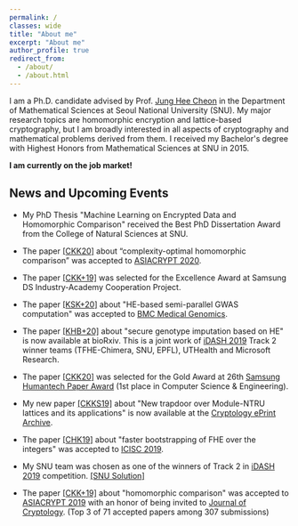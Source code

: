 ```yaml
---
permalink: /
classes: wide
title: "About me"
excerpt: "About me"
author_profile: true
redirect_from: 
  - /about/
  - /about.html
---
```


I am a Ph.D. candidate advised by Prof. [Jung Hee Cheon](http://www.math.snu.ac.kr/~jhcheon/xe2/) in the Department of Mathematical Sciences at Seoul National University (SNU).
My major research topics are homomorphic encryption and lattice-based cryptography, but I am broadly interested in all aspects of cryptography and mathematical problems derived from them. 
I received my Bachelor's degree with Highest Honors from Mathematical Sciences at SNU in 2015.

**I am currently on the job market!**


## News and Upcoming Events

- My PhD Thesis "Machine Learning on Encrypted Data and Homomorphic Comparison" received the Best PhD Dissertation Award from the College of Natural Sciences at SNU.

- The paper [[CKK20]](https://eprint.iacr.org/2019/1234.pdf) about “complexity-optimal homomorphic comparison” was accepted to [ASIACRYPT 2020](https://asiacrypt.iacr.org/2020/).

- The paper [[CKK+19]](https://eprint.iacr.org/2019/417.pdf) was selected for the Excellence Award at Samsung DS Industry-Academy Cooperation Project.

- The paper [[KSK+20]](https://bmcmedgenomics.biomedcentral.com/articles/10.1186/s12920-020-0722-1#citeas) about "HE-based semi-parallel GWAS computation" was accepted to [BMC Medical Genomics](https://bmcmedgenomics.biomedcentral.com/).

- The paper [[KHB+20]](https://www.biorxiv.org/content/10.1101/2020.07.02.183459v2.full.pdf) about "secure genotype imputation based on HE" is now available at bioRxiv. This is a joint work of [iDASH 2019](http://www.humangenomeprivacy.org/2019/) Track 2 winner teams (TFHE-Chimera, SNU, EPFL), UTHealth and Microsoft Research.

- The paper [[CKK20]](https://eprint.iacr.org/2019/1234.pdf) was selected for the Gold Award at 26th [Samsung Humantech Paper Award](https://humantech.samsung.com/) (1st place in Computer Science & Engineering).

- My new paper [[CKKS19]](https://eprint.iacr.org/2019/1468.pdf) about "New trapdoor over Module-NTRU lattices and its applications" is now available at the [Cryptology ePrint Archive](https://eprint.iacr.org/).

- The paper [[CHK19]](https://eprint.iacr.org/2017/079.pdf) about "faster bootstrapping of FHE over the integers" was accepted to [ICISC 2019](http://www.icisc.org/).

- My SNU team was chosen as one of the winners of Track 2 in [iDASH 2019](http://www.humangenomeprivacy.org/2019/) competition. [[SNU Solution]](https://github.com/idashSNU/Imputation)

- The paper [[CKK+19]](https://eprint.iacr.org/2019/417.pdf) about "homomorphic comparison" was accepted to [ASIACRYPT 2019](https://asiacrypt.iacr.org/2019/) with an honor of being invited to [Journal of Cryptology](https://www.iacr.org/jofc/). (Top 3 of 71 accepted papers among 307 submissions)



